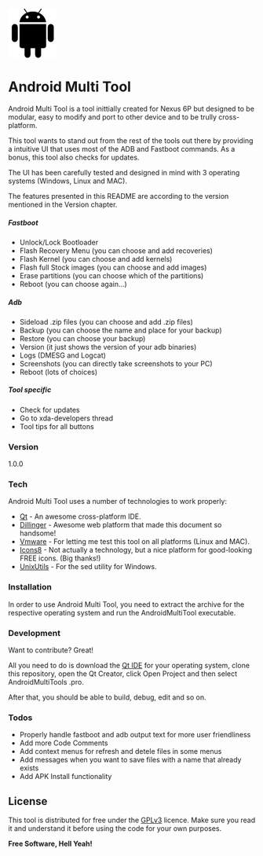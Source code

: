![logo](https://raw.githubusercontent.com/lexmazter/AndroidMultiTool/master/Icons/android.png "Android Multi Tool Logo") 
# Android Multi Tool

Android Multi Tool is a tool inittially created for Nexus 6P but designed to be modular, easy to modify and port to other device and to be trully cross-platform.

This tool wants to stand out from the rest of the tools out there by providing a intuitive UI that uses most of the ADB and Fastboot commands.
As a bonus, this tool also checks for updates.

The UI has been carefully tested and designed in mind with 3 operating systems (Windows, Linux and MAC).

The features presented in this README are according to the version mentioned in the Version chapter.

##### Fastboot
  - Unlock/Lock Bootloader
  - Flash Recovery Menu (you can choose and add recoveries)
  - Flash Kernel (you can choose and add kernels)
  - Flash full Stock images (you can choose and add images)
  - Erase partitions (you can choose which of the partitions)
  - Reboot (you can choose again...)
  
##### Adb
  - Sideload .zip files (you can choose and add .zip files)
  - Backup (you can choose the name and place for your backup)
  - Restore (you can choose your backup)
  - Version (it just shows the version of your adb binaries)
  - Logs (DMESG and Logcat)
  - Screenshots (you can directly take screenshots to your PC)
  - Reboot (lots of choices)

##### Tool specific
  - Check for updates
  - Go to xda-developers thread
  - Tool tips for all buttons
  
### Version
1.0.0

### Tech

Android Multi Tool uses a number of technologies to work properly:

* [Qt] - An awesome cross-platform IDE.
* [Dillinger] - Awesome web platform that made this document so handsome!
* [Vmware] - For letting me test this tool on all platforms (Linux and MAC).
* [Icons8] - Not actually a technology, but a nice platform for good-looking FREE icons. (Big thanks!)
* [UnixUtils] - For the sed utility for Windows.

### Installation

In order to use Android Multi Tool, you need to extract the archive for the respective operating system and run the AndroidMultiTool executable.

### Development

Want to contribute? Great!

All you need to do is download the [Qt IDE](http://www.qt.io/download-open-source/) for your operating system, clone this repository, open the Qt Creator, click Open Project and then select AndroidMultiTools .pro.

After that, you should be able to build, debug, edit and so on.

### Todos

 - Properly handle fastboot and adb output text for more user friendliness
 - Add more Code Comments
 - Add context menus for refresh and detele files in some menus
 - Add messages when you want to save files with a name that already exists
 - Add APK Install functionality

License
----

This tool is distributed for free under the [GPLv3] licence. Make sure you read it and understand it before using the code for your own purposes.


**Free Software, Hell Yeah!**

[//]: # (These are reference links used in the body of this note and get stripped out when the markdown processor does it's job. There is no need to format nicely because it shouldn't be seen. Thanks SO - http://stackoverflow.com/questions/4823468/store-comments-in-markdown-syntax)

   [Qt]: <http://qt.io>
   [Dillinger]: <http://dillinger.io>
   [Vmware]: <https://www.vmware.com/>
   [GPLv3]: <http://www.gnu.org/licenses/gpl-3.0.en.html>
   [Icons8]: <https://www.icons8.com>
   [UnixUtils]: <http://unxutils.sourceforge.net/>



